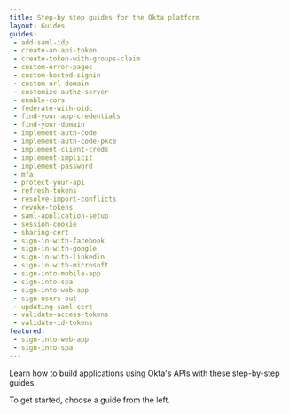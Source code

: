 ```yaml
---
title: Step-by step guides for the Okta platform
layout: Guides
guides:
 - add-saml-idp
 - create-an-api-token
 - create-token-with-groups-claim
 - custom-error-pages
 - custom-hosted-signin
 - custom-url-domain
 - customize-authz-server
 - enable-cors
 - federate-with-oidc
 - find-your-app-credentials
 - find-your-domain
 - implement-auth-code
 - implement-auth-code-pkce
 - implement-client-creds
 - implement-implicit
 - implement-password
 - mfa
 - protect-your-api
 - refresh-tokens
 - resolve-import-conflicts
 - revoke-tokens
 - saml-application-setup
 - session-cookie
 - sharing-cert
 - sign-in-with-facebook
 - sign-in-with-google
 - sign-in-with-linkedin
 - sign-in-with-microsoft
 - sign-into-mobile-app
 - sign-into-spa
 - sign-into-web-app
 - sign-users-out
 - updating-saml-cert
 - validate-access-tokens
 - validate-id-tokens
featured:
 - sign-into-web-app
 - sign-into-spa
---
```


Learn how to build applications using Okta's APIs with these step-by-step guides.

To get started, choose a guide from the left.
